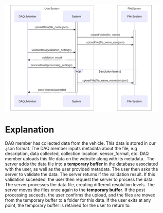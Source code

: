 !["Upload Data Sequence Diagram"](../../diagrams/generated/upload_data.png "Upload Data Sequence Diagram")

# Explanation

DAQ member has collected data from the vehicle. This data is stored in our .json format. The DAQ member inputs metadata about the file, e.g description, data collected, collection location, sensor_format, etc. DAQ member uploads this file data on the website along with its metadata.. The server adds the data file into a **temporary buffer** in the database associated with the user, as well as the user provided metadata. The user then asks the server to validate the data. The server returns if the validation result. If this validation suceeded, the user then request the server to process the data. The server processes the data file, creating different resolution levels. The server moves the files once again to the **temporary buffer**. If the post processing suceeds, the user confirms the upload, and the files are moved from the temporary buffer to a folder for this data. If the user exits at any point, the temporary buffer is retained for the user to return to.